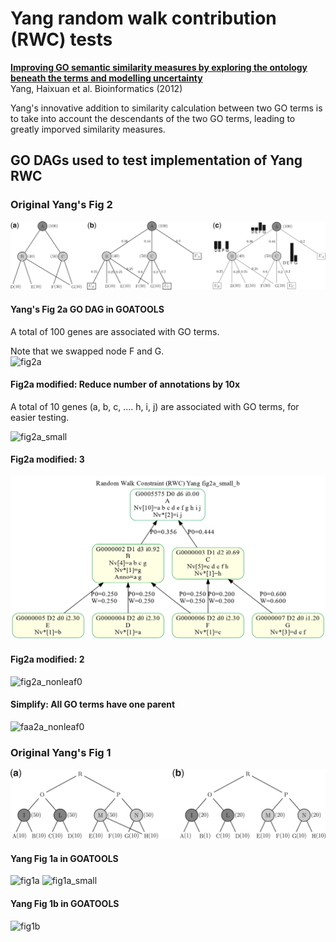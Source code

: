 # Yang random walk contribution (RWC) tests
[**Improving GO semantic similarity measures by exploring the ontology beneath the terms and modelling uncertainty**](https://pubmed.ncbi.nlm.nih.gov/22522134)    
Yang, Haixuan et al. Bioinformatics (2012)    

Yang's innovative addition to similarity calculation between two GO terms is to
take into account the descendants of the two GO terms,
leading to greatly imporved similarity measures.


## GO DAGs used to test implementation of Yang RWC

### Original Yang's Fig 2
![Yang Fig2](bioinf_yang_fig2.png)

#### Yang's Fig 2a GO DAG in GOATOOLS
A total of 100 genes are associated with GO terms.

Note that we swapped node F and G.    
![fig2a](yang_fig2a.png)

#### Fig2a modified: Reduce number of annotations by 10x
A total of 10 genes (a, b, c, .... h, i, j) are associated with GO terms, for easier testing.

![fig2a_small](yang_fig2a_small.png)

#### Fig2a modified: 3
![fig2a_small_b](yang_fig2a_small_b.png)

#### Fig2a modified: 2
![fig2a_nonleaf0](yang_fig2a_nonleaf0.png)

#### Simplify: All GO terms have one parent
![faa2a_nonleaf0](yang_faa2a_nonleaf0.png)


### Original Yang's Fig 1
![Yang Fig 1](bioinf_yang_fig1.png)

#### Yang Fig 1a in GOATOOLS
![fig1a](yang_fig1a.png)
![fig1a_small](yang_fig1a_small.png)

#### Yang Fig 1b in GOATOOLS
![fig1b](yang_fig1b.png)

